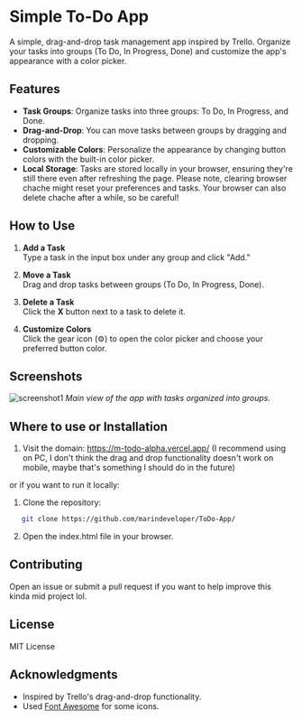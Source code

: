 # **Simple To-Do App**

A simple, drag-and-drop task management app inspired by Trello. Organize your tasks into groups (To Do, In Progress, Done) and customize the app's appearance with a color picker.


## **Features**

- **Task Groups**: Organize tasks into three groups: To Do, In Progress, and Done.
- **Drag-and-Drop**: You can move tasks between groups by dragging and dropping.
- **Customizable Colors**: Personalize the appearance by changing button colors with the built-in color picker.
- **Local Storage**: Tasks are stored locally in your browser, ensuring they're still there even after refreshing the page. Please note, clearing browser chache might reset your preferences and tasks. Your browser can also delete chache after a while, so be careful!


## **How to Use**

1. **Add a Task**  
   Type a task in the input box under any group and click "Add."

2. **Move a Task**  
   Drag and drop tasks between groups (To Do, In Progress, Done).

3. **Delete a Task**  
   Click the **X** button next to a task to delete it.

4. **Customize Colors**  
   Click the gear icon (⚙️) to open the color picker and choose your preferred button color.


## **Screenshots**

![screenshot1](https://github.com/user-attachments/assets/e2b262f6-d809-40f1-b32f-32682d7babfb)
*Main view of the app with tasks organized into groups.*


## **Where to use or Installation**
1. Visit the domain: https://m-todo-alpha.vercel.app/ (I recommend using on PC, I don't think the drag and drop functionality doesn't work on mobile, maybe that's something I should do in the future)

or if you want to run it locally:

1. Clone the repository:
   
```bash
   git clone https://github.com/marindeveloper/ToDo-App/
```

2. Open the index.html file in your browser.



## **Contributing**


Open an issue or submit a pull request if you want to help improve this kinda mid project lol.


## **License**

MIT License


## **Acknowledgments**

- Inspired by Trello's drag-and-drop functionality.
- Used [Font Awesome](https://fontawesome.com/) for some icons.


